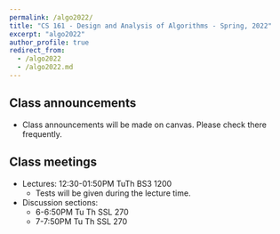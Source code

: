 ```yaml
---
permalink: /algo2022/
title: "CS 161 - Design and Analysis of Algorithms - Spring, 2022"
excerpt: "algo2022"
author_profile: true
redirect_from: 
  - /algo2022
  - /algo2022.md
---
```


<H2>Class announcements</H2>
<UL>
 <LI> Class announcements will be made on canvas. Please check there frequently. </LI>
</UL>

<H2>Class meetings</H2>
<UL>
 <LI> Lectures: 12:30-01:50PM TuTh BS3 1200
 <UL>
  <LI> Tests will be given during the lecture time.
 </UL>
 <LI> Discussion sections:
 <UL>
  <LI> 6-6:50PM Tu Th SSL 270
  <LI> 7-7:50PM Tu Th SSL 270
 </UL>
</UL>

